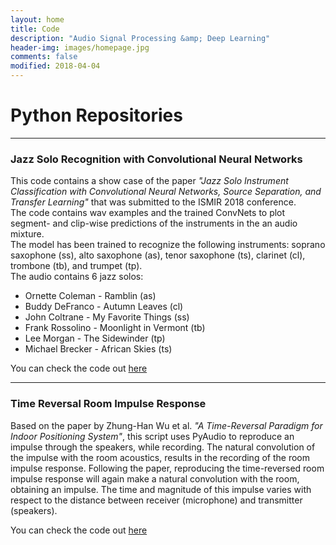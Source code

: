 ```yaml
---
layout: home
title: Code
description: "Audio Signal Processing &amp; Deep Learning"
header-img: images/homepage.jpg
comments: false
modified: 2018-04-04
---
```


# Python Repositories

---
### Jazz Solo Recognition with Convolutional Neural Networks


This code contains a show case of the paper *"Jazz Solo Instrument Classification with Convolutional Neural Networks, Source Separation, and Transfer Learning"* that was submitted to the ISMIR 2018 conference. <br/>
The code contains wav examples and the trained ConvNets to plot segment- and clip-wise predictions of the instruments in the an audio mixture. <br/>
The model has been trained to recognize the following instruments: soprano saxophone (ss), alto saxophone (as), tenor saxophone (ts), clarinet (cl), trombone (tb), and trumpet (tp). <br/>
The audio contains 6 jazz solos:
- Ornette Coleman - Ramblin (as)
- Buddy DeFranco - Autumn Leaves (cl)
- John Coltrane - My Favorite Things (ss)
- Frank Rossolino - Moonlight in Vermont (tb)
- Lee Morgan - The Sidewinder (tp)
- Michael Brecker - African Skies (ts)

You can check the code out [here](https://github.com/juansgomez87/jazz-show-case/)

---
### Time Reversal Room Impulse Response

Based on the paper by Zhung-Han Wu et al. *"A Time-Reversal Paradigm for Indoor Positioning System"*, this script uses PyAudio to reproduce an impulse through the speakers, while recording. The natural convolution of the impulse with the room acoustics, results in the recording of the room impulse response. Following the paper, reproducing the time-reversed room impulse response will again make a natural convolution with the room, obtaining an impulse. The time and magnitude of this impulse varies with respect to the distance between receiver (microphone) and transmitter (speakers).

You can check the code out [here](https://github.com/juansgomez87/time-reversed-rir/)